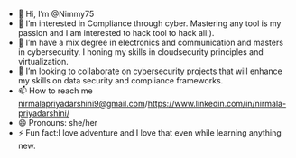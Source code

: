 - 👋 Hi, I’m @Nimmy75
- 👀 I’m interested in Compliance through cyber. Mastering any tool is my passion and I am interested to hack tool to hack all:).
- 🌱 I’m have a mix degree in electronics and communication and masters in cybersecurity. I honing my skills in cloudsecurity principles and virtualization.
- 💞️ I’m looking to collaborate on cybersecurity projects that will enhance my skills on data security and compliance frameworks.
- 📫 How to reach me nirmalapriyadarshini9@gmail.com/https://www.linkedin.com/in/nirmala-priyadarshini/
- 😄 Pronouns: she/her
- ⚡ Fun fact:I love adventure and I love that even while learning anything new.

<!---
Nimmy75/Nimmy75 is a ✨ special ✨ repository because its `README.md` (this file) appears on your GitHub profile.
You can click the Preview link to take a look at your changes.
--->

